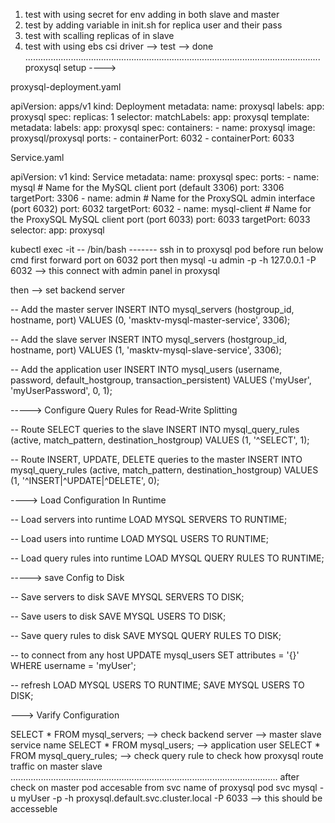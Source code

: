 
1. test with using secret for env adding in both slave and master
2. test by adding variable in init.sh for replica user and their pass
3. test with scalling replicas of in slave
4. test with using ebs csi driver --> test --> done
.....................................................................................................................
proxysql setup ---->

proxysql-deployment.yaml

apiVersion: apps/v1
kind: Deployment
metadata:
  name: proxysql
  labels:
    app: proxysql
spec:
  replicas: 1
  selector:
    matchLabels:
      app: proxysql
  template:
    metadata:
      labels:
        app: proxysql
    spec:
      containers:
      - name: proxysql
        image: proxysql/proxysql
        ports:
        - containerPort: 6032
        - containerPort: 6033

Service.yaml

apiVersion: v1
kind: Service
metadata:
  name: proxysql
spec:
  ports:
    - name: mysql  # Name for the MySQL client port (default 3306)
      port: 3306
      targetPort: 3306
    - name: admin  # Name for the ProxySQL admin interface (port 6032)
      port: 6032
      targetPort: 6032
    - name: mysql-client  # Name for the ProxySQL MySQL client port (port 6033)
      port: 6033
      targetPort: 6033
  selector:
    app: proxysql

    
kubectl exec -it <proxysql-pod-name> -- /bin/bash   ------- ssh in to proxysql pod
before run below cmd first forward port on 6032 port
then    mysql -u admin -p -h 127.0.0.1 -P 6032 --> this connect with admin panel in proxysql

then  --> set  backend server

-- Add the master server
INSERT INTO mysql_servers (hostgroup_id, hostname, port) VALUES (0, 'masktv-mysql-master-service', 3306);

-- Add the slave server
INSERT INTO mysql_servers (hostgroup_id, hostname, port) VALUES (1, 'masktv-mysql-slave-service', 3306);

-- Add the application user
INSERT INTO mysql_users (username, password, default_hostgroup, transaction_persistent) 
VALUES ('myUser', 'myUserPassword', 0, 1);

-----> Configure Query Rules for Read-Write Splitting

-- Route SELECT queries to the slave
INSERT INTO mysql_query_rules (active, match_pattern, destination_hostgroup) 
VALUES (1, '^SELECT', 1);

-- Route INSERT, UPDATE, DELETE queries to the master
INSERT INTO mysql_query_rules (active, match_pattern, destination_hostgroup) 
VALUES (1, '^INSERT|^UPDATE|^DELETE', 0);

----> Load Configuration In Runtime

-- Load servers into runtime
LOAD MYSQL SERVERS TO RUNTIME;

-- Load users into runtime
LOAD MYSQL USERS TO RUNTIME;

-- Load query rules into runtime
LOAD MYSQL QUERY RULES TO RUNTIME;

-----> save Config to Disk 

-- Save servers to disk
SAVE MYSQL SERVERS TO DISK;

-- Save users to disk
SAVE MYSQL USERS TO DISK;

-- Save query rules to disk
SAVE MYSQL QUERY RULES TO DISK;

-- to connect from any host
UPDATE mysql_users
SET attributes = '{}'
WHERE username = 'myUser';

--  refresh
LOAD MYSQL USERS TO RUNTIME;
SAVE MYSQL USERS TO DISK;

---> Varify Configuration

SELECT * FROM mysql_servers;   --> check backend server -->  master slave service name
SELECT * FROM mysql_users;     --> application user
SELECT * FROM mysql_query_rules;  --> check query rule to check how proxysql route traffic on master slave 
..........................................................................................................
after check on master pod accesable from svc name of proxysql pod svc
mysql -u myUser -p -h proxysql.default.svc.cluster.local -P 6033    --> this should be accesseble

 
